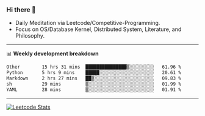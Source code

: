 ### Hi there 👋
* Daily Meditation via Leetcode/Competitive-Programming.
* Focus on OS/Database Kernel, Distributed System, Literature, and Philosophy.

-------

📊 **Weekly development breakdown**
<!--START_SECTION:waka-->

```txt
Other        15 hrs 31 mins  ███████████████▒░░░░░░░░░   61.96 %
Python       5 hrs 9 mins    █████░░░░░░░░░░░░░░░░░░░░   20.61 %
Markdown     2 hrs 27 mins   ██▒░░░░░░░░░░░░░░░░░░░░░░   09.83 %
sh           29 mins         ▒░░░░░░░░░░░░░░░░░░░░░░░░   01.99 %
YAML         28 mins         ▒░░░░░░░░░░░░░░░░░░░░░░░░   01.91 %
```

<!--END_SECTION:waka-->

-------

[![Leetcode Stats](https://leetcard.jacoblin.cool/hzhang413?font=Fira+Mono)](https://leetcode.com/fxrc)
<!-- ![image](./cyberpunk-ghost-in-the-shell.gif)
![image](./gis-archive.png) -->
